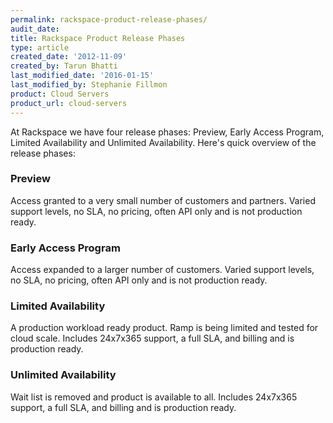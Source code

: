 ```yaml
---
permalink: rackspace-product-release-phases/
audit_date:
title: Rackspace Product Release Phases
type: article
created_date: '2012-11-09'
created_by: Tarun Bhatti
last_modified_date: '2016-01-15'
last_modified_by: Stephanie Fillmon
product: Cloud Servers
product_url: cloud-servers
---
```


At Rackspace we have four release phases: Preview, Early Access Program,
Limited Availability and Unlimited Availability. Here's quick overview
of the release phases:

### Preview

Access granted to a very small number of customers and partners. Varied
support levels, no SLA, no pricing, often API only and is not production
ready.

### Early Access Program

Access expanded to a larger number of customers. Varied support levels,
no SLA, no pricing, often API only and is not production ready.

### Limited Availability

A production workload ready product. Ramp is being limited and tested
for cloud scale. Includes 24x7x365 support, a full SLA, and billing and
is production ready.

### Unlimited Availability

Wait list is removed and product is available to all. Includes 24x7x365
support, a full SLA, and billing and is production ready.

